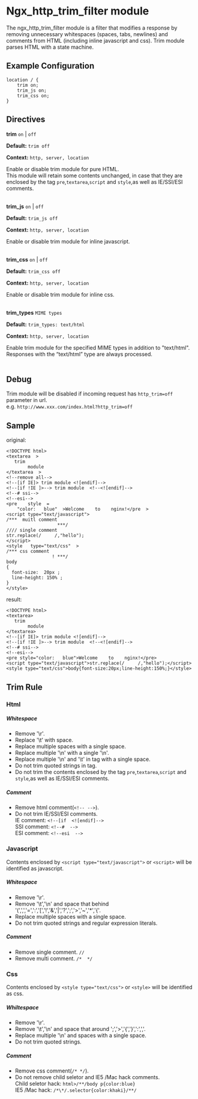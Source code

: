# Ngx_http_trim_filter module

The ngx_http_trim_filter module is a filter that modifies a response by removing unnecessary whitespaces 
(spaces, tabs, newlines) and comments from HTML (including inline javascript and css). Trim module parses 
HTML with a state machine.


## Example Configuration

    location / {
        trim on;
        trim_js on;
        trim_css on;
    }

## Directives

**trim** `on` | `off`

**Default:** `trim off`

**Context:** `http, server, location` 
     
Enable or disable trim module for pure HTML.  
This module will retain some contents unchanged, in case that they are enclosed by the tag `pre`,`textarea`,`script` and `style`,as well as IE/SSI/ESI comments.  
<br/>


**trim_js** `on` | `off`

**Default:** `trim_js off`

**Context:** `http, server, location` 
     
Enable or disable trim module for inline javascript.  
<br/>


**trim_css** `on` | `off`

**Default:** `trim_css off`

**Context:** `http, server, location` 
     
Enable or disable trim module for inline css.  
<br/>


**trim_types** `MIME types`

**Default:** `trim_types: text/html`

**Context:** `http, server, location`

Enable trim module for the specified MIME types in addition to "text/html". Responses with the “text/html” type are always processed.  
<br/>


## Debug

Trim module will be disabled if incoming request has `http_trim=off` parameter in url.   
e.g.  `http://www.xxx.com/index.html?http_trim=off`  

## Sample
original:

    <!DOCTYPE html>
    <textarea  >
       trim
            module
    </textarea  >
    <!--remove all-->
    <!--[if IE]> trim module <![endif]-->
    <!--[if !IE ]>--> trim module  <!--<![endif]-->
    <!--# ssi-->
    <!--esi-->
    <pre    style  =
        "color:   blue"  >Welcome    to    nginx!</pre  >
    <script type="text/javascript">
    /***  muitl comment 
                       ***/
    //// single comment
    str.replace(/     /,"hello");
    </script>
    <style   type="text/css"  >
    /*** css comment
                     ! ***/
    body
    {
      font-size:  20px ;
      line-height: 150% ;
    }
    </style>
    
result:

    <!DOCTYPE html>
    <textarea>
       trim  
            module
    </textarea>
    <!--[if IE]> trim module <![endif]-->
    <!--[if !IE ]>--> trim module  <!--<![endif]-->
    <!--# ssi-->
    <!--esi-->
    <pre style="color:   blue">Welcome    to    nginx!</pre>
    <script type="text/javascript">str.replace(/     /,"hello");</script>
    <style type="text/css">body{font-size:20px;line-height:150%;}</style>


## Trim Rule

### Html
##### Whitespace
+ Remove '\r'.
+ Replace '\t' with space.
+ Replace multiple spaces with a single space.
+ Replace multiple '\n' with a single '\n'.
+ Replace multiple '\n' and '\t' in tag with a single space.
+ Do not trim quoted strings in tag.
+ Do not trim the contents enclosed by the tag `pre`,`textarea`,`script` and `style`,as well as IE/SSI/ESI comments.  

##### Comment
+ Remove html comment(`<!-- -->`).
+ Do not trim IE/SSI/ESI comments.  
  IE comment: `<!--[if  <![endif]-->`  
  SSI comment: `<!--#  -->`  
  ESI comment: `<!--esi  -->`  


### Javascript
Contents enclosed by `<script type="text/javascript">` or `<script>` will be identified as javascript.

##### Whitespace
+ Remove '\r'.
+ Remove '\t','\n' and space that behind '(',',','=',':','[','!','&','|','?',';','>','~','*','{'.
+ Replace multiple spaces with a single space.
+ Do not trim quoted strings and regular expression literals.

##### Comment
+ Remove single comment. `//`
+ Remove multi comment. `/*  */`


### Css
Contents enclosed by `<style type="text/css">` or `<style>` will be identified as css.

##### Whiltespace
+ Remove '\r'.
+ Remove '\t','\n' and space that around ';','>','{','}',':',','.
+ Replace multiple '\n' and spaces with a single space.
+ Do not trim quoted strings.

##### Comment
+ Remove css comment(`/* */`).
+ Do not remove child seletor and IE5 /Mac hack comments.  
  Child seletor hack: `html>/**/body p{color:blue}`  
  IE5 /Mac hack: `/*\*/.selector{color:khaki}/**/`  
